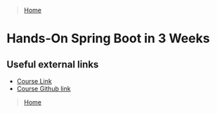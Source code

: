 >[Home](../README.md)


# Hands-On Spring Boot in 3 Weeks

## Useful external links
- [Course Link](https://learning.oreilly.com/live-events/hands-on-spring-boot-in-3-weeks/0636920061597/0636920068818/)
- [Course Github link ](https://github.com/andyolsen/spring-boot-in-3-weeks)





>[Home](../README.md)
